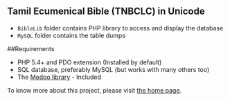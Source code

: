 ## Tamil Ecumenical Bible (TNBCLC) in Unicode

* `BibleLib` folder contains PHP library to access and display the database
* `MySQL` folder contains the table dumps

##Requirements
* PHP 5.4+ and PDO extension (Installed by default)
* SQL database, preferably MySQL (but works with many others too)
* The [Medoo library](http://medoo.in) - Included

To know more about this project, please visit [the home page](http://bible.madharasan.com/live/).